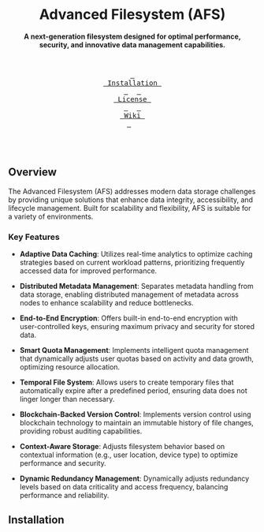 <div align = center>
  
  <h1> Advanced Filesystem (AFS) </h1>
  
  **A next-generation filesystem designed for optimal performance, security, and innovative data management capabilities.**

  
</div>

<div align="center">

<br>

  <a href="#Installation"><kbd> <br> Installation <br> </kbd></a>&ensp;&ensp;
  <a href="https://github.com/vnothkumar/afs/blob/main/LICENSE"><kbd> <br> License <br> </kbd></a>&ensp;&ensp;
  <a href="https://github.com/vnothkumar/afs/wiki"><kbd> <br> Wiki <br> </kbd></a>&ensp;&ensp;

</div><br><br>

## Overview

The Advanced Filesystem (AFS) addresses modern data storage challenges by providing unique solutions that enhance data integrity, accessibility, and lifecycle management. Built for scalability and flexibility, AFS is suitable for a variety of environments.

### Key Features

- **Adaptive Data Caching**: Utilizes real-time analytics to optimize caching strategies based on current workload patterns, prioritizing frequently accessed data for improved performance.

- **Distributed Metadata Management**: Separates metadata handling from data storage, enabling distributed management of metadata across nodes to enhance scalability and reduce bottlenecks.

- **End-to-End Encryption**: Offers built-in end-to-end encryption with user-controlled keys, ensuring maximum privacy and security for stored data.

- **Smart Quota Management**: Implements intelligent quota management that dynamically adjusts user quotas based on activity and data growth, optimizing resource allocation.

- **Temporal File System**: Allows users to create temporary files that automatically expire after a predefined period, ensuring data does not linger longer than necessary.

- **Blockchain-Backed Version Control**: Implements version control using blockchain technology to maintain an immutable history of file changes, providing robust auditing capabilities.

- **Context-Aware Storage**: Adjusts filesystem behavior based on contextual information (e.g., user location, device type) to optimize performance and security.

- **Dynamic Redundancy Management**: Dynamically adjusts redundancy levels based on data criticality and access frequency, balancing performance and reliability.

## Installation
